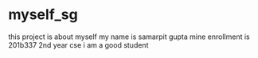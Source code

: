 # myself_sg
this project is about myself
my name is samarpit gupta
mine enrollment is 201b337
2nd year cse
i am a good student